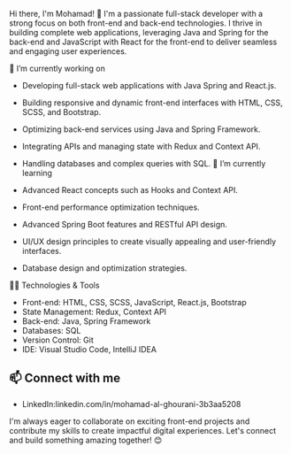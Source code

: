 Hi there, I'm Mohamad! 👋
I'm a passionate full-stack developer with a strong focus on both front-end and back-end technologies. I thrive in building complete web applications, leveraging Java and Spring for the back-end and JavaScript with React for the front-end to deliver seamless and engaging user experiences.

🔭 I’m currently working on

- Developing full-stack web applications with Java Spring and React.js.
- Building responsive and dynamic front-end interfaces with HTML, CSS, SCSS, and Bootstrap.
- Optimizing back-end services using Java and Spring Framework.
- Integrating APIs and managing state with Redux and Context API.
- Handling databases and complex queries with SQL.
🌱 I’m currently learning

- Advanced React concepts such as Hooks and Context API.
- Front-end performance optimization techniques.
- Advanced Spring Boot features and RESTful API design.
- UI/UX design principles to create visually appealing and user-friendly interfaces.
- Database design and optimization strategies.

👨‍💻 Technologies & Tools

- Front-end: HTML, CSS, SCSS, JavaScript, React.js, Bootstrap
- State Management: Redux, Context API
- Back-end: Java, Spring Framework
- Databases: SQL
- Version Control: Git
- IDE: Visual Studio Code, IntelliJ IDEA

## 📫 Connect with me
- LinkedIn:linkedin.com/in/mohamad-al-ghourani-3b3aa5208

I'm always eager to collaborate on exciting front-end projects and contribute my skills to create impactful digital experiences. 
Let's connect and build something amazing together! 😊

